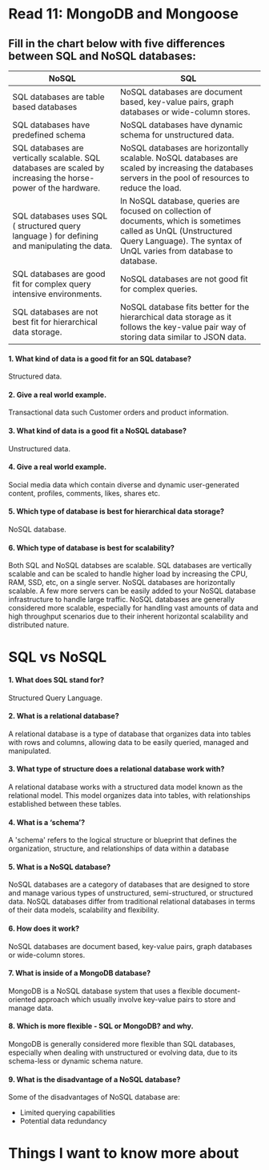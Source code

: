 # Read 11: MongoDB and Mongoose

## Fill in the chart below with five differences between SQL and NoSQL databases:

|   NoSQL       |   SQL  |
|---------------|--------|
|SQL databases are table based databases |NoSQL databases are document based, key-value pairs, graph databases or wide-column stores. |
|SQL databases have predefined schema|NoSQL databases have dynamic schema for unstructured data.|
|SQL databases are vertically scalable. SQL databases are scaled by increasing the horse-power of the hardware.| NoSQL databases are horizontally scalable. NoSQL databases are scaled by increasing the databases servers in the pool of resources to reduce the load.|
|SQL databases uses SQL ( structured query language ) for defining and manipulating the data.|In NoSQL database, queries are focused on collection of documents, which is sometimes called as UnQL (Unstructured Query Language). The syntax of UnQL varies from database to database.|
|SQL databases are good fit for complex query intensive environments.|NoSQL databases are not good fit for complex queries.|
|SQL databases are not best fit for hierarchical data storage.|NoSQL database fits better for the hierarchical data storage as it follows the key-value pair way of storing data similar to JSON data.|


#### 1. What kind of data is a good fit for an SQL database?
Structured data.

#### 2. Give a real world example.
Transactional data such Customer orders and product information.

#### 3. What kind of data is a good fit a NoSQL database?
Unstructured data.

#### 4. Give a real world example.
Social media data which contain diverse and dynamic user-generated content, profiles, comments, likes, shares etc.

#### 5. Which type of database is best for hierarchical data storage?

NoSQL database.

#### 6. Which type of database is best for scalability?
Both SQL and NoSQL databses are scalable. SQL databases are vertically scalable and can be scaled to handle higher load by increasing the CPU, RAM, SSD, etc, on a single server. NoSQL databases are horizontally scalable. A few more servers can be easily added to your NoSQL database infrastructure to handle large traffic. NoSQL databases are generally considered more scalable, especially for handling vast amounts of data and high throughput scenarios due to their inherent horizontal scalability and distributed nature. 


# SQL vs NoSQL

#### 1. What does SQL stand for?
Structured Query Language.

#### 2. What is a relational database?

A relational database is a type of database that organizes data into tables with rows and columns, allowing data to be easily queried, managed and manipulated.

#### 3. What type of structure does a relational database work with?
A relational database works with a structured data model known as the relational model. This model organizes data into tables, with relationships established between these tables.

#### 4. What is a ‘schema’?

A 'schema' refers to the logical structure or blueprint that defines the organization, structure, and relationships of data within a database

#### 5. What is a NoSQL database?

NoSQL databases are a category of databases that are designed to store and manage various types of unstructured, semi-structured, or structured data. NoSQL databases differ from traditional relational databases in terms of their data models, scalability and flexibility.

#### 6. How does it work?

NoSQL databases are document based, key-value pairs, graph databases or wide-column stores.

#### 7. What is inside of a MongoDB database?

MongoDB is a NoSQL database system that uses a flexible document-oriented approach which usually involve key-value pairs to store and manage data. 

#### 8. Which is more flexible - SQL or MongoDB? and why.

MongoDB is generally considered more flexible than SQL databases, especially when dealing with unstructured or evolving data, due to its schema-less or dynamic schema nature.

#### 9. What is the disadvantage of a NoSQL database?

Some of the disadvantages of NoSQL database are:

- Limited querying capabilities
- Potential data redundancy

# Things I want to know more about
